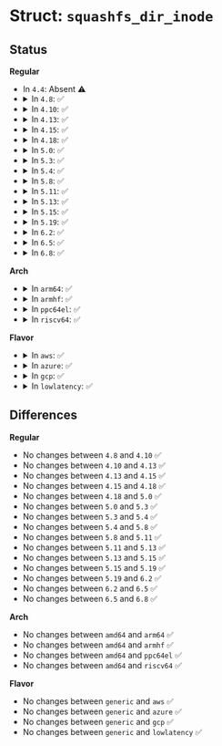 # Struct: <code>squashfs_dir_inode</code>

## Status
<b>Regular</b>
<ul>
<li>
In <code>4.4</code>: Absent ⚠️
</li>
<li>
<details>
<summary>In <code>4.8</code>: ✅</summary>

```c
struct squashfs_dir_inode {
    __le16 inode_type;
    __le16 mode;
    __le16 uid;
    __le16 guid;
    __le32 mtime;
    __le32 inode_number;
    __le32 start_block;
    __le32 nlink;
    __le16 file_size;
    __le16 offset;
    __le32 parent_inode;
};
```
</details>
</li>
<li>
<details>
<summary>In <code>4.10</code>: ✅</summary>

```c
struct squashfs_dir_inode {
    __le16 inode_type;
    __le16 mode;
    __le16 uid;
    __le16 guid;
    __le32 mtime;
    __le32 inode_number;
    __le32 start_block;
    __le32 nlink;
    __le16 file_size;
    __le16 offset;
    __le32 parent_inode;
};
```
</details>
</li>
<li>
<details>
<summary>In <code>4.13</code>: ✅</summary>

```c
struct squashfs_dir_inode {
    __le16 inode_type;
    __le16 mode;
    __le16 uid;
    __le16 guid;
    __le32 mtime;
    __le32 inode_number;
    __le32 start_block;
    __le32 nlink;
    __le16 file_size;
    __le16 offset;
    __le32 parent_inode;
};
```
</details>
</li>
<li>
<details>
<summary>In <code>4.15</code>: ✅</summary>

```c
struct squashfs_dir_inode {
    __le16 inode_type;
    __le16 mode;
    __le16 uid;
    __le16 guid;
    __le32 mtime;
    __le32 inode_number;
    __le32 start_block;
    __le32 nlink;
    __le16 file_size;
    __le16 offset;
    __le32 parent_inode;
};
```
</details>
</li>
<li>
<details>
<summary>In <code>4.18</code>: ✅</summary>

```c
struct squashfs_dir_inode {
    __le16 inode_type;
    __le16 mode;
    __le16 uid;
    __le16 guid;
    __le32 mtime;
    __le32 inode_number;
    __le32 start_block;
    __le32 nlink;
    __le16 file_size;
    __le16 offset;
    __le32 parent_inode;
};
```
</details>
</li>
<li>
<details>
<summary>In <code>5.0</code>: ✅</summary>

```c
struct squashfs_dir_inode {
    __le16 inode_type;
    __le16 mode;
    __le16 uid;
    __le16 guid;
    __le32 mtime;
    __le32 inode_number;
    __le32 start_block;
    __le32 nlink;
    __le16 file_size;
    __le16 offset;
    __le32 parent_inode;
};
```
</details>
</li>
<li>
<details>
<summary>In <code>5.3</code>: ✅</summary>

```c
struct squashfs_dir_inode {
    __le16 inode_type;
    __le16 mode;
    __le16 uid;
    __le16 guid;
    __le32 mtime;
    __le32 inode_number;
    __le32 start_block;
    __le32 nlink;
    __le16 file_size;
    __le16 offset;
    __le32 parent_inode;
};
```
</details>
</li>
<li>
<details>
<summary>In <code>5.4</code>: ✅</summary>

```c
struct squashfs_dir_inode {
    __le16 inode_type;
    __le16 mode;
    __le16 uid;
    __le16 guid;
    __le32 mtime;
    __le32 inode_number;
    __le32 start_block;
    __le32 nlink;
    __le16 file_size;
    __le16 offset;
    __le32 parent_inode;
};
```
</details>
</li>
<li>
<details>
<summary>In <code>5.8</code>: ✅</summary>

```c
struct squashfs_dir_inode {
    __le16 inode_type;
    __le16 mode;
    __le16 uid;
    __le16 guid;
    __le32 mtime;
    __le32 inode_number;
    __le32 start_block;
    __le32 nlink;
    __le16 file_size;
    __le16 offset;
    __le32 parent_inode;
};
```
</details>
</li>
<li>
<details>
<summary>In <code>5.11</code>: ✅</summary>

```c
struct squashfs_dir_inode {
    __le16 inode_type;
    __le16 mode;
    __le16 uid;
    __le16 guid;
    __le32 mtime;
    __le32 inode_number;
    __le32 start_block;
    __le32 nlink;
    __le16 file_size;
    __le16 offset;
    __le32 parent_inode;
};
```
</details>
</li>
<li>
<details>
<summary>In <code>5.13</code>: ✅</summary>

```c
struct squashfs_dir_inode {
    __le16 inode_type;
    __le16 mode;
    __le16 uid;
    __le16 guid;
    __le32 mtime;
    __le32 inode_number;
    __le32 start_block;
    __le32 nlink;
    __le16 file_size;
    __le16 offset;
    __le32 parent_inode;
};
```
</details>
</li>
<li>
<details>
<summary>In <code>5.15</code>: ✅</summary>

```c
struct squashfs_dir_inode {
    __le16 inode_type;
    __le16 mode;
    __le16 uid;
    __le16 guid;
    __le32 mtime;
    __le32 inode_number;
    __le32 start_block;
    __le32 nlink;
    __le16 file_size;
    __le16 offset;
    __le32 parent_inode;
};
```
</details>
</li>
<li>
<details>
<summary>In <code>5.19</code>: ✅</summary>

```c
struct squashfs_dir_inode {
    __le16 inode_type;
    __le16 mode;
    __le16 uid;
    __le16 guid;
    __le32 mtime;
    __le32 inode_number;
    __le32 start_block;
    __le32 nlink;
    __le16 file_size;
    __le16 offset;
    __le32 parent_inode;
};
```
</details>
</li>
<li>
<details>
<summary>In <code>6.2</code>: ✅</summary>

```c
struct squashfs_dir_inode {
    __le16 inode_type;
    __le16 mode;
    __le16 uid;
    __le16 guid;
    __le32 mtime;
    __le32 inode_number;
    __le32 start_block;
    __le32 nlink;
    __le16 file_size;
    __le16 offset;
    __le32 parent_inode;
};
```
</details>
</li>
<li>
<details>
<summary>In <code>6.5</code>: ✅</summary>

```c
struct squashfs_dir_inode {
    __le16 inode_type;
    __le16 mode;
    __le16 uid;
    __le16 guid;
    __le32 mtime;
    __le32 inode_number;
    __le32 start_block;
    __le32 nlink;
    __le16 file_size;
    __le16 offset;
    __le32 parent_inode;
};
```
</details>
</li>
<li>
<details>
<summary>In <code>6.8</code>: ✅</summary>

```c
struct squashfs_dir_inode {
    __le16 inode_type;
    __le16 mode;
    __le16 uid;
    __le16 guid;
    __le32 mtime;
    __le32 inode_number;
    __le32 start_block;
    __le32 nlink;
    __le16 file_size;
    __le16 offset;
    __le32 parent_inode;
};
```
</details>
</li>
</ul>
<b>Arch</b>
<ul>
<li>
<details>
<summary>In <code>arm64</code>: ✅</summary>

```c
struct squashfs_dir_inode {
    __le16 inode_type;
    __le16 mode;
    __le16 uid;
    __le16 guid;
    __le32 mtime;
    __le32 inode_number;
    __le32 start_block;
    __le32 nlink;
    __le16 file_size;
    __le16 offset;
    __le32 parent_inode;
};
```
</details>
</li>
<li>
<details>
<summary>In <code>armhf</code>: ✅</summary>

```c
struct squashfs_dir_inode {
    __le16 inode_type;
    __le16 mode;
    __le16 uid;
    __le16 guid;
    __le32 mtime;
    __le32 inode_number;
    __le32 start_block;
    __le32 nlink;
    __le16 file_size;
    __le16 offset;
    __le32 parent_inode;
};
```
</details>
</li>
<li>
<details>
<summary>In <code>ppc64el</code>: ✅</summary>

```c
struct squashfs_dir_inode {
    __le16 inode_type;
    __le16 mode;
    __le16 uid;
    __le16 guid;
    __le32 mtime;
    __le32 inode_number;
    __le32 start_block;
    __le32 nlink;
    __le16 file_size;
    __le16 offset;
    __le32 parent_inode;
};
```
</details>
</li>
<li>
<details>
<summary>In <code>riscv64</code>: ✅</summary>

```c
struct squashfs_dir_inode {
    __le16 inode_type;
    __le16 mode;
    __le16 uid;
    __le16 guid;
    __le32 mtime;
    __le32 inode_number;
    __le32 start_block;
    __le32 nlink;
    __le16 file_size;
    __le16 offset;
    __le32 parent_inode;
};
```
</details>
</li>
</ul>
<b>Flavor</b>
<ul>
<li>
<details>
<summary>In <code>aws</code>: ✅</summary>

```c
struct squashfs_dir_inode {
    __le16 inode_type;
    __le16 mode;
    __le16 uid;
    __le16 guid;
    __le32 mtime;
    __le32 inode_number;
    __le32 start_block;
    __le32 nlink;
    __le16 file_size;
    __le16 offset;
    __le32 parent_inode;
};
```
</details>
</li>
<li>
<details>
<summary>In <code>azure</code>: ✅</summary>

```c
struct squashfs_dir_inode {
    __le16 inode_type;
    __le16 mode;
    __le16 uid;
    __le16 guid;
    __le32 mtime;
    __le32 inode_number;
    __le32 start_block;
    __le32 nlink;
    __le16 file_size;
    __le16 offset;
    __le32 parent_inode;
};
```
</details>
</li>
<li>
<details>
<summary>In <code>gcp</code>: ✅</summary>

```c
struct squashfs_dir_inode {
    __le16 inode_type;
    __le16 mode;
    __le16 uid;
    __le16 guid;
    __le32 mtime;
    __le32 inode_number;
    __le32 start_block;
    __le32 nlink;
    __le16 file_size;
    __le16 offset;
    __le32 parent_inode;
};
```
</details>
</li>
<li>
<details>
<summary>In <code>lowlatency</code>: ✅</summary>

```c
struct squashfs_dir_inode {
    __le16 inode_type;
    __le16 mode;
    __le16 uid;
    __le16 guid;
    __le32 mtime;
    __le32 inode_number;
    __le32 start_block;
    __le32 nlink;
    __le16 file_size;
    __le16 offset;
    __le32 parent_inode;
};
```
</details>
</li>
</ul>

## Differences
<b>Regular</b>
<ul>
<li>
No changes between <code>4.8</code> and <code>4.10</code> ✅
</li>
<li>
No changes between <code>4.10</code> and <code>4.13</code> ✅
</li>
<li>
No changes between <code>4.13</code> and <code>4.15</code> ✅
</li>
<li>
No changes between <code>4.15</code> and <code>4.18</code> ✅
</li>
<li>
No changes between <code>4.18</code> and <code>5.0</code> ✅
</li>
<li>
No changes between <code>5.0</code> and <code>5.3</code> ✅
</li>
<li>
No changes between <code>5.3</code> and <code>5.4</code> ✅
</li>
<li>
No changes between <code>5.4</code> and <code>5.8</code> ✅
</li>
<li>
No changes between <code>5.8</code> and <code>5.11</code> ✅
</li>
<li>
No changes between <code>5.11</code> and <code>5.13</code> ✅
</li>
<li>
No changes between <code>5.13</code> and <code>5.15</code> ✅
</li>
<li>
No changes between <code>5.15</code> and <code>5.19</code> ✅
</li>
<li>
No changes between <code>5.19</code> and <code>6.2</code> ✅
</li>
<li>
No changes between <code>6.2</code> and <code>6.5</code> ✅
</li>
<li>
No changes between <code>6.5</code> and <code>6.8</code> ✅
</li>
</ul>
<b>Arch</b>
<ul>
<li>
No changes between <code>amd64</code> and <code>arm64</code> ✅
</li>
<li>
No changes between <code>amd64</code> and <code>armhf</code> ✅
</li>
<li>
No changes between <code>amd64</code> and <code>ppc64el</code> ✅
</li>
<li>
No changes between <code>amd64</code> and <code>riscv64</code> ✅
</li>
</ul>
<b>Flavor</b>
<ul>
<li>
No changes between <code>generic</code> and <code>aws</code> ✅
</li>
<li>
No changes between <code>generic</code> and <code>azure</code> ✅
</li>
<li>
No changes between <code>generic</code> and <code>gcp</code> ✅
</li>
<li>
No changes between <code>generic</code> and <code>lowlatency</code> ✅
</li>
</ul>
